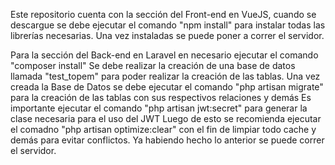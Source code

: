 Este repositorio cuenta con la sección del Front-end en VueJS, cuando se descargue se debe ejecutar el comando "npm install" para instalar todas las librerías necesarias.
Una vez instaladas se puede poner a correr el servidor.

Para la sección del Back-end en Laravel en necesario ejecutar el comando "composer install"
Se debe realizar la creación de una base de datos llamada "test_topem" para poder realizar la creación de las tablas.
Una vez creada la Base de Datos se debe ejecutar el comando "php artisan migrate" para la creación de las tablas con sus respectivos relaciones y demás
Es importante ejecutar el comando "php artisan jwt:secret" para generar la clase necesaria para el uso del JWT
Luego de esto se recomienda ejecutar el comadno "php artisan optimize:clear" con el fin de limpiar todo cache y demás para evitar conflictos.
Ya habiendo hecho lo anterior se puede correr el servidor.

